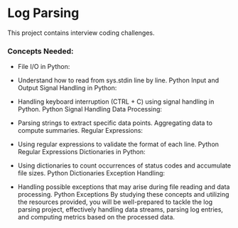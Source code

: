 # Log Parsing
This project contains interview coding challenges.

### Concepts Needed:
- File I/O in Python:

- Understand how to read from sys.stdin line by line.
Python Input and Output
Signal Handling in Python:

- Handling keyboard interruption (CTRL + C) using signal handling in Python.
Python Signal Handling
Data Processing:

- Parsing strings to extract specific data points.
Aggregating data to compute summaries.
Regular Expressions:

- Using regular expressions to validate the format of each line.
Python Regular Expressions
Dictionaries in Python:

- Using dictionaries to count occurrences of status codes and accumulate file sizes.
Python Dictionaries
Exception Handling:

- Handling possible exceptions that may arise during file reading and data processing.
Python Exceptions
By studying these concepts and utilizing the resources provided, you will be well-prepared to tackle the log parsing project, effectively handling data streams, parsing log entries, and computing metrics based on the processed data.

